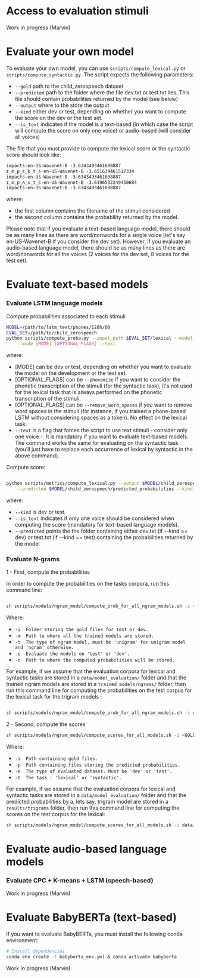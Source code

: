 # Access to evaluation stimuli

Work in progress (Marvin)

# Evaluate your own model

To evaluate your own model, you can use `scripts/compute_lexical.py` or `scripts/compute_syntactic.py`. 
The script expects the following parameters:
- `--gold` path to the child_zerospeech dataset
- `--predicted` path to the folder where the file dev.txt or test.txt lies. This file should contain probabilities returned by the model (see below) 
- `--output` where to the store the output
- `--kind` either dev or test, depending on whether you want to compute the score on the dev or the test set.
- `--is_text` indicates if the model is a text-based (in which case the script will compute the score on only one voice) or audio-based (will consider all voices)

The file that you must provide to compute the lexical score or the syntactic score should look like:

```txt
impacts-en-US-Wavenet-B -3.6343493461608887
ɪ_m_p_ɛ_k_t_s-en-US-Wavenet-B -3.651639461517334
impacts-en-US-Wavenet-B -3.6343493461608887
ɪ_m_p_ʌ_s_t_s-en-US-Wavenet-B -3.6196532249450684
impacts-en-US-Wavenet-B -3.6343493461608887
```

where:
- the first column contains the filename of the stimuli considered
- the second column contains the probability returned by the model.

Please note that if you evaluate a text-based language model, there should be as many lines as there are word/nonwords for a single voice (let's say en-US-Wavenet-B if you consider the dev set).
However, if you evaluate an audio-based language model, there should be as many lines as there are word/nonwords for all the voices (2 voices for the dev set, 8 voices for the test set).
 

# Evaluate text-based models

### Evaluate LSTM language models

Compute probabilities associated to each stimuli

```bash
MODEL=/path/to/lstm_text/phones/128h/00
EVAL_SET=/path/to/child_zerospeech
python scripts/compute_proba.py --input_path $EVAL_SET/lexical --model_path $MODEL/checkpoint_best.pt \
    --mode [MODE] [OPTIONAL_FLAGS] --text 
```

where: 
- [MODE] can be dev or test, depending on whether you want to evaluate the model on the development or the test set.
- [OPTIONAL_FLAGS] can be `--phonemize` if you want to consider the phonetic transcription of the stimuli (for the syntactic task), it's not used for the lexical task that is always performed on the phonetic transcription of the stimuli.
- [OPTIONAL_FLAGS] can be `--remove_word_spaces` if you want to remove word spaces in the stimuli (for instance, if you trained a phone-based LSTM without considering spaces as a token). No effect on the lexical task. 
- `--text` is a flag that forces the script to use text stimuli - consider only one voice -. It is mandatory if you want to evaluate text-based models.
The command works the same for evaluating on the syntactic task (you'll just have to replace each occurrence of lexical by syntactic in the above command).

Compute score:

```bash

python scripts/metrics/compute_lexical.py --output $MODEL/child_zerospeech/lexical --gold $EVAL_SET \
    --predicted $MODEL/child_zerospeech/predicted_probabilities --kind <MODE> --is_text
```

where:
- `--kind` is dev or test.
- `--is_text` indicates if only one voice should be considered when computing the score (mandatory for text-based language models).
- `--predicted` points the the folder containing either dev.txt (if --kind == dev) or test.txt (if --kind == test) containing the probabilities returned by the model

### Evaluate N-grams

1 - First, compute the probabilities

In order to compute the probabilities on the tasks corpora, run this command line:

```bash

sh scripts/models/ngram_model/compute_prob_for_all_ngram_models.sh -i <GOLDS_FOLDER> -m <TRAINED_MODELS> -t <MODEL_TYPE> -e <MODE> -o <OUTPUT_FOLDER>

```

Where:
- `-i  Folder storing the gold files for test or dev.`
- `-m  Path to where all the trained models are stored.`
- `-t  The type of ngram model, must be 'unigram' for unigram model and 'ngram' otherwise.`
- `-e  Evaluate the models on 'test' or 'dev'.`
- `-o  Path to where the computed probabilities will be stored.`

For example, if we assume that the evaluation corpora for lexical and syntactic tasks are stored in a `data/model_evaluation/` folder and that the trained ngram models are stored in a `trained_models/ngrams/` folder, then run this command line for computing the probabilities on the test corpus for the lexical task for the trigram models :

```bash

sh scripts/models/ngram_model/compute_prob_for_all_ngram_models.sh -i data/model_evaluation/lexical -m trained_models/ngrams/trigrams -t ngram -e test -o results/trigrams

```

2 - Second, compute the scores

```bash
sh scripts/models/ngram_model/compute_scores_for_all_models.sh -i <GOLDS_FOLDER> -p <PREDICTED_PROBABILITIES> -k <MODE> -t <TASK>
```

Where:
- `-i  Path containing gold files.`
- `-p  Path containing files storing the predicted probabilities.`
- `-k  The type of evaluated dataset. Must be 'dev' or 'test'.`
- `-t  The task : 'lexical' or 'syntactic'.`

For example, if we assume that the evaluation corpora for lexical and syntactic tasks are stored in a `data/model_evaluation/` folder and that the predicted probabilities by a, lets say, trigram model are stored in a `results/trigrams` folder, then run this command line for computing the scores on the test corpus for the lexical:

```bash
sh scripts/models/ngram_model/compute_scores_for_all_models.sh -i data/model_evaluation/ -p results/unigrams/ -k dev -t lexical
```

# Evaluate audio-based language models

### Evaluate CPC + K-means + LSTM (speech-based)

Work in progress (Marvin)

# Evaluate BabyBERTa (text-based)

If you want to evaluate BabyBERTa, you must install the following conda environment:

```bash
# Install dependencies
conda env create -f babyberta_env.yml & conda activate babyberta
```

Work in progress (Marvin)
